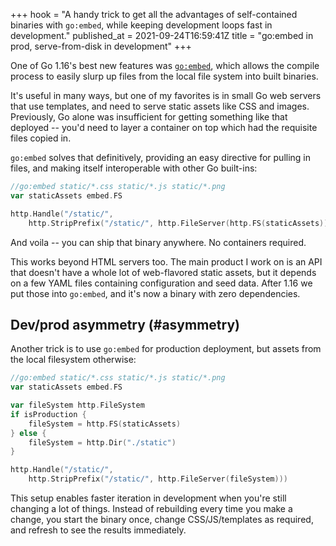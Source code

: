 +++
hook = "A handy trick to get all the advantages of self-contained binaries with `go:embed`, while keeping development loops fast in development."
published_at = 2021-09-24T16:59:41Z
title = "go:embed in prod, serve-from-disk in development"
+++

One of Go 1.16's best new features was [`go:embed`](https://golang.org/doc/go1.16), which allows the compile process to easily slurp up files from the local file system into built binaries.

It's useful in many ways, but one of my favorites is in small Go web servers that use templates, and need to serve static assets like CSS and images. Previously, Go alone was insufficient for getting something like that deployed -- you'd need to layer a container on top which had the requisite files copied in.

`go:embed` solves that definitively, providing an easy directive for pulling in files, and making itself interoperable with other Go built-ins:

``` go
//go:embed static/*.css static/*.js static/*.png
var staticAssets embed.FS

http.Handle("/static/",
    http.StripPrefix("/static/", http.FileServer(http.FS(staticAssets))))
```

And voila -- you can ship that binary anywhere. No containers required.

This works beyond HTML servers too. The main product I work on is an API that doesn't have a whole lot of web-flavored static assets, but it depends on a few YAML files containing configuration and seed data. After 1.16 we put those into `go:embed`, and it's now a binary with zero dependencies.

## Dev/prod asymmetry (#asymmetry)

Another trick is to use `go:embed` for production deployment, but assets from the local filesystem otherwise:

``` go
//go:embed static/*.css static/*.js static/*.png
var staticAssets embed.FS

var fileSystem http.FileSystem
if isProduction {
    fileSystem = http.FS(staticAssets)
} else {
    fileSystem = http.Dir("./static")
}

http.Handle("/static/",
    http.StripPrefix("/static/", http.FileServer(fileSystem)))
```

This setup enables faster iteration in development when you're still changing a lot of things. Instead of rebuilding every time you make a change, you start the binary once, change CSS/JS/templates as required, and refresh to see the results immediately.
